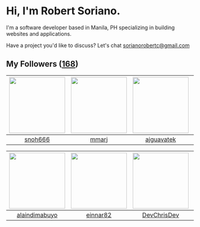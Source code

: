 # Hi, I'm Robert Soriano.
I'm a software developer based in Manila, PH specializing in building websites and applications.

Have a project you'd like to discuss?
Let's chat <a href="mailto:=sorianorobertc@gmail.com?Subject=Hello" target="_top">sorianorobertc@gmail.com</a>

## My Followers ([168](https://github.com/sorxrob?tab=followers))

| <img src="https://avatars3.githubusercontent.com/u/43639758?v=4" width="150" height="150" /> | <img src="https://avatars3.githubusercontent.com/u/5959265?v=4" width="150" height="150" /> | <img src="https://avatars2.githubusercontent.com/u/38735891?v=4" width="150" height="150" /> | <img src="https://avatars3.githubusercontent.com/u/26692579?v=4" width="150" height="150" /> |
| :------------------------------------------------------------------------------------------: | :-----------------------------------------------------------------------------------------: | :------------------------------------------------------------------------------------------: | :------------------------------------------------------------------------------------------: |
|                             [snoh666](https://github.com/snoh666)                            |                              [mmarj](https://github.com/mmarj)                              |                          [ajguavatek](https://github.com/ajguavatek)                         |                         [parinaspaul](https://github.com/parinaspaul)                        |

| <img src="https://avatars1.githubusercontent.com/u/15050664?v=4" width="150" height="150" /> | <img src="https://avatars0.githubusercontent.com/u/23412411?v=4" width="150" height="150" /> | <img src="https://avatars2.githubusercontent.com/u/40389722?v=4" width="150" height="150" /> | <img src="https://avatars1.githubusercontent.com/u/8589745?v=4" width="150" height="150" /> |
| :------------------------------------------------------------------------------------------: | :------------------------------------------------------------------------------------------: | :------------------------------------------------------------------------------------------: | :-----------------------------------------------------------------------------------------: |
|                       [alaindimabuyo](https://github.com/alaindimabuyo)                      |                            [einnar82](https://github.com/einnar82)                           |                         [DevChrisDev](https://github.com/DevChrisDev)                        |                           [picepice](https://github.com/picepice)                           |